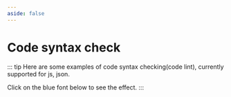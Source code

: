 ```yaml
---
aside: false
---
```


# Code syntax check

::: tip Here are some examples of code syntax checking(code lint), currently supported for js, json.

Click on the blue font below to see the effect. :::

<component v-if="CaseContainer" :is="CaseContainer"></component>

<script>
import { shallowRef } from "vue"

export default {
  data() {
    return {
      CaseContainer: null,
    }
  },

  mounted() {
    import('../demo/examples/lint/index.vue').then((module) => {
      this.CaseContainer = shallowRef(module.default)
    })

  }
}
</script>
